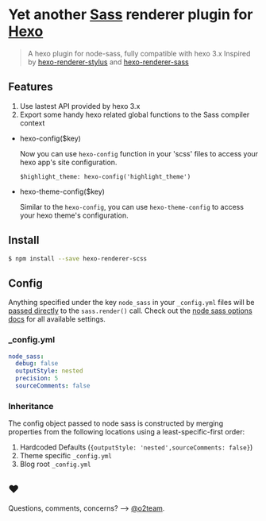 Yet another [Sass] renderer plugin for [Hexo]
=================================

> A hexo plugin for node-sass, fully compatible with hexo 3.x
  Inspired by [hexo-renderer-stylus](https://github.com/hexojs/hexo-renderer-stylus) and [hexo-renderer-sass](https://github.com/knksmith57/hexo-renderer-sass)
  
## Features

1. Use lastest API provided by hexo 3.x
2. Export some handy hexo related global functions to the Sass compiler context

  - hexo-config($key)

    Now you can use `hexo-config` function in your 'scss' files to access your hexo app's site configuration.

    ```
    $highlight_theme: hexo-config('highlight_theme')
    ```

  - hexo-theme-config($key)

    Similar to the `hexo-config`, you can use `hexo-theme-config` to access your hexo theme's configuration.

## Install

```sh
$ npm install --save hexo-renderer-scss
```

## Config

Anything specified under the key `node_sass` in your `_config.yml` files will
be [passed directly] to the `sass.render()` call. Check out the [node sass options docs]
for all available settings.

### _config.yml

```yaml
node_sass:
  debug: false
  outputStyle: nested
  precision: 5
  sourceComments: false
```

### Inheritance

The config object passed to node sass is constructed by merging properties from
the following locations using a least-specific-first order:

1. Hardcoded Defaults (`{outputStyle: 'nested',sourceComments: false}`)
2. Theme specific `_config.yml`
3. Blog root `_config.yml`


## ♥︎

Questions, comments, concerns? --> [@o2team](https://twitter.com/o2circle).


[Hexo]:                   http://hexo.io
[Sass]:                   http://sass-lang.com/
[node-sass]:              https://github.com/andrew/node-sass
[passed directly]:        index.js:#L22
[node sass options docs]: https://github.com/sass/node-sass#options
[hexo-renderer-sass]:     https://github.com/knksmith57/hexo-renderer-sass

